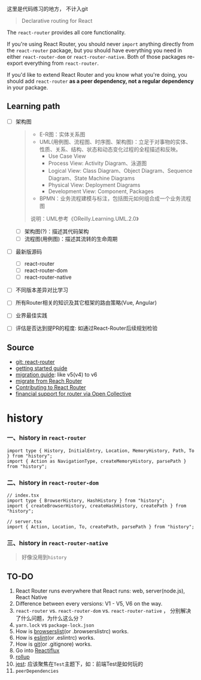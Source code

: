这里是代码练习的地方， 不计入git

> Declarative routing for React



The `react-router` provides all core functionality. 

If you're using React Router, you should never `import` anything directly from the `react-router` package, but you should have everything you need in either `react-router-dom` or `react-router-native`. Both of those packages re-export everything from `react-router`.

If you'd like to extend React Router and you know what you're doing, you should add `react-router` **as a peer dependency, not a regular dependency** in your package.



## Learning path
- [ ] 架构图

  > - E-R图：实体关系图
  > - UML(用例图、流程图、时序图、架构图)：立足于对事物的实体、性质、关系、结构、状态和动态变化过程的全程描述和反映。
  >   - Use Case View
  >   - Process View: Activity Diagram、泳道图
  >   - Logical View:  Class Diagram、Object Diagram、Sequence Diagram、State Machine Diagrams
  >   - Physical View:  Deployment Diagrams
  >   - Development View: Component, Packages
  > - BPMN：业务流程建模与标注，包括图元如何组合成一个业务流程图
  >
  > 说明：UML参考《OReilly.Learning.UML.2.0》

  - [ ] 架构图(?)：描述其代码架构
  - [ ] 流程图(用例图)：描述其流转的生命周期

- [ ] 最新版源码
  - [ ] react-router
  - [ ] react-router-dom
  - [ ] react-router-native
  
- [ ] 不同版本差异对比学习

- [ ] 所有Router相关的知识及其它框架的路由策略(Vue, Angular)

- [ ] 业界最佳实践

- [ ] 评估是否达到提PR的程度: 如通过React-Router后续规划检验



##  Source

- [git: react-router](https://github.com/remix-run/react-router)
- [getting started guide](https://github.com/remix-run/react-router/blob/main/docs/getting-started/installation.md)
- [migration guide](https://github.com/remix-run/react-router/blob/main/docs/guides/migrating-5-to-6.md): like v5(v4) to v6
- [migrate from Reach Router](https://github.com/remix-run/react-router/blob/main/docs/guides/migrating-reach-to-6.md)
- [Contributing to React Router](https://github.com/remix-run/react-router/blob/main/docs/contributing.md)
- [financial support for router via Open Collective](https://opencollective.com/react-router)





# history

### 一、history in `react-router`

```tsx
import type { History, InitialEntry, Location, MemoryHistory, Path, To } from "history";
import { Action as NavigationType, createMemoryHistory, parsePath } from "history";
```





### 二、history in `react-router-dom`

```tsx
// index.tsx
import type { BrowserHistory, HashHistory } from "history";
import { createBrowserHistory, createHashHistory, createPath } from "history";

// server.tsx
import { Action, Location, To, createPath, parsePath } from "history";
```





### 三、history in `react-router-native`

> 好像没用到`history`









## TO-DO

1. React Router runs everywhere that React runs: web, server(node.js), React Native
2. Difference between every versions: V1 - V5, V6 on the way.
3. `react-router` vs. `react-router-dom` vs. `react-router-native` ， 分别解决了什么问题，为什么这么分？
4. `yarn.lock` vs `package-lock.json`
5. How is [browserslist](https://github.com/browserslist/browserslist)(or .browserslistrc) works.
6. How is [eslint](https://github.com/eslint/eslint)(or .eslintrc) works.
7. How is [git](https://github.com/git/git)(or .gitignore) works.
8. Go into [Reactiflux](https://www.reactiflux.com/)
9. [rollup](https://github.com/rollup/rollup)
10. [jest](https://github.com/facebook/jest): 应该聚焦在`Test`主题下，如：前端Test是如何玩的
11. `peerDependencies`
